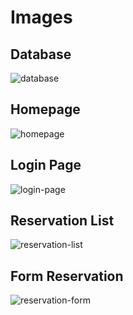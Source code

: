 # Images
## Database
<img src="https://github.com/gusrylmubarok/spring-reserv-tiket/blob/main/documentation/schema-db.png" alt="database" />

## Homepage
<img src="https://github.com/gusrylmubarok/spring-reserv-tiket/blob/main/documentation/homepage.png" alt="homepage" />

## Login Page
<img src="https://github.com/gusrylmubarok/spring-reserv-tiket/blob/main/documentation/login-page.png" alt="login-page" />

## Reservation List
<img src="https://github.com/gusrylmubarok/spring-reserv-tiket/blob/main/documentation/reservation-list.png" alt="reservation-list" />

## Form Reservation
<img src="https://github.com/gusrylmubarok/spring-reserv-tiket/blob/main/documentation/reservation-form.png" alt="reservation-form" />
